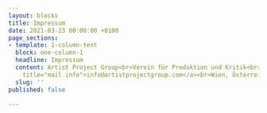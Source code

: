 ```yaml
---
layout: blocks
title: Impressum
date: 2021-03-23 00:00:00 +0100
page_sections:
- template: 1-column-text
  block: one-column-1
  headline: Impressum
  content: Artist Project Group<br>Verein für Produktion und Kritik<br><a href="mailto:info@artistprojectgroup.com"
    title="mail info">info@artistprojectgroup.com</a><br>Wien, Österreich
  slug: ''
published: false

---
```


